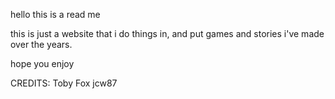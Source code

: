 hello this is a read me

this is just a website that i do things in, and put games and stories i've made over the years.

hope you enjoy

CREDITS:
Toby Fox
jcw87
